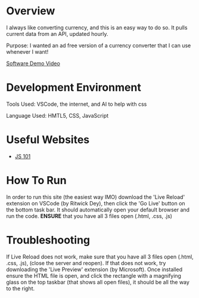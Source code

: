 # Overview


I always like converting currency, and this is an easy way to do so. It pulls current data from an API, updated hourly.

Purpose: I wanted an ad free version of a currency converter that I can use whenever I want!

[Software Demo Video](https://youtu.be/YliNl14KrY4)

# Development Environment

Tools Used: VSCode, the internet, and AI to help with css

Language Used: HMTL5, CSS, JavaScript

# Useful Websites

* [JS 101](https://javascript.info/first-steps)

# How To Run

In order to run this site (the easiest way IMO) download the 'Live Reload' extension on VSCode (by Ritwick Dey), then click the 'Go Live' button on the bottom task bar. It should automatically open your default browser and run the code. **ENSURE** that you have all 3 files open (.html, .css, .js)

# Troubleshooting

If Live Reload does not work, make sure that you have all 3 files open (.html, .css, .js), (close the server and reopen). If that does not work, try downloading the 'Live Preview' extension (by Microsoft). Once installed ensure the HTML file is open, and click the rectangle with a magnifying glass on the top taskbar (that shows all open files), it should be all the way to the right.
